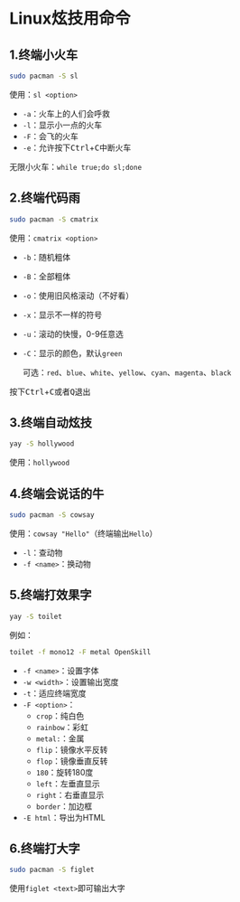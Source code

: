 # Linux炫技用命令

## 1.终端小火车

```bash
sudo pacman -S sl
```

使用：`sl <option>`

* `-a`：火车上的人们会呼救
* `-l`：显示小一点的火车
* `-F`：会飞的火车
* `-e`：允许按下<kbd>Ctrl</kbd>+<kbd>C</kbd>中断火车

无限小火车：`while true;do sl;done`

## 2.终端代码雨

```bash
sudo pacman -S cmatrix
```

使用：`cmatrix <option>`

- `-b`：随机粗体

- `-B`：全部粗体

- `-o`：使用旧风格滚动（不好看）

- `-x`：显示不一样的符号

- `-u`：滚动的快慢，0-9任意选

- `-C`：显示的颜色，默认`green`

  可选：`red`、`blue`、`white`、`yellow`、`cyan`、`magenta`、`black`

按下<kbd>Ctrl</kbd>+<kbd>C</kbd>或者<kbd>Q</kbd>退出

## 3.终端自动炫技

```bash
yay -S hollywood
```

使用：`hollywood`

## 4.终端会说话的牛

```bash
sudo pacman -S cowsay
```

使用：`cowsay "Hello"`（终端输出`Hello`）

* `-l`：查动物
* `-f <name>`：换动物

## 5.终端打效果字

```bash
yay -S toilet
```

例如：

```bash
toilet -f mono12 -F metal OpenSkill
```

* `-f <name>`：设置字体
* `-w <width>`：设置输出宽度
* `-t`：适应终端宽度
* `-F <option>`：
  * `crop`：纯白色
  * `rainbow`：彩虹
  * `metal:`：金属
  * `flip`：镜像水平反转
  * `flop`：镜像垂直反转
  * `180`：旋转180度
  * `left`：左垂直显示
  * `right`：右垂直显示
  * `border`：加边框
* `-E html`：导出为HTML

## 6.终端打大字

```bash
sudo pacman -S figlet
```

使用`figlet <text>`即可输出大字